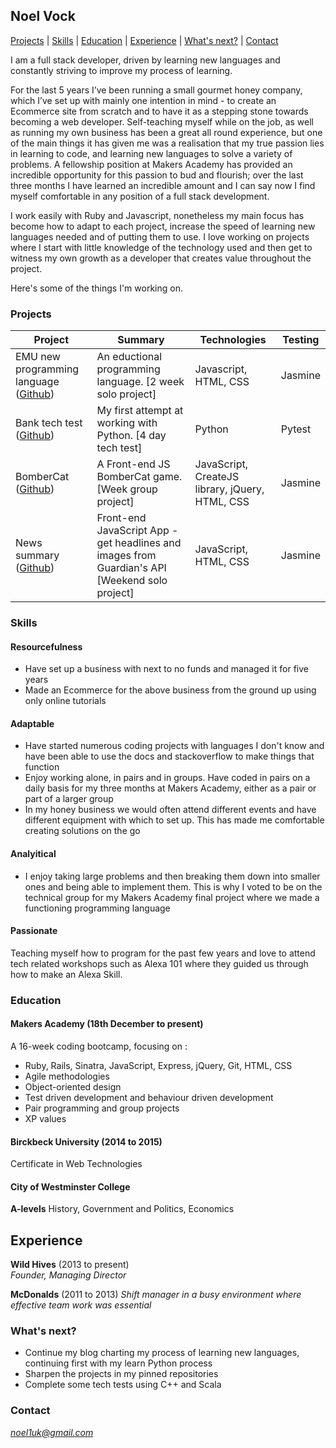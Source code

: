 ## Noel Vock

[Projects](#projects) | [Skills](#skills) | [Education](#education) | [Experience](#experience) | [What's next?](#interests) | [Contact](#contact)

I am a full stack developer, driven by learning new languages and constantly striving to improve my process of learning. 

For the last 5 years I’ve been running a small gourmet honey company, which I’ve set up with mainly one intention in mind - to create an Ecommerce site from scratch and to have it as a stepping stone towards becoming a web developer. Self-teaching myself while on the job, as well as running my own business has been a great all round experience, but one of the main things it has given me was a realisation that my true passion lies in learning to code, and learning new languages to solve a variety of problems. 
A fellowship position at Makers Academy has provided an incredible opportunity for this passion to bud and flourish; over the last three months I have learned an incredible amount and I can say now I find myself comfortable in any position of a full stack development. 

I work easily with Ruby and Javascript, nonetheless my main focus has become how to adapt to each project, increase the speed of learning new languages needed and of putting them to use. I love working on projects where I start with little knowledge of the technology used and then get to witness my own growth as a developer that creates value throughout the project. 

Here's some of the things I'm working on.

### <a name="projects">Projects</a>


| Project       | Summary       | Technologies  | Testing |
| ------------- |---------------| --------------|---------|
| EMU new programming language ([Github](https://github.com/MatthewBurstein/emu)) | An eductional programming language. [2 week solo project] | Javascript, HTML, CSS | Jasmine
| Bank tech test ([Github](https://github.com/noel1uk/bank-tech-test)) | My first attempt at working with Python. [4 day tech test] | Python | Pytest |
| BomberCat ([Github](https://github.com/lwkchan/bombercat/)) | A Front-end JS BomberCat game. [Week group project] | JavaScript, CreateJS library, jQuery, HTML, CSS | Jasmine |
| News summary ([Github](https://github.com/noel1uk/news-summary-challenge)) | Front-end JavaScript App - get headlines and images from Guardian's API [Weekend solo project] | JavaScript, HTML, CSS | Jasmine |

### <a name="skills">Skills</a>

#### Resourcefulness

* Have set up a business with next to no funds and managed it for five years
* Made an Ecommerce for the above business from the ground up using only online tutorials

#### Adaptable

* Have started numerous coding projects with languages I don't know and have been able to use the docs and stackoverflow  to make things that function
* Enjoy working alone, in pairs and in groups. Have coded in pairs on a daily basis for my three months at Makers Academy, either as a pair or part of a larger group
* In my honey business we would often attend different events and have different equipment with which to set up. This has made me comfortable creating solutions on the go

#### Analyitical

* I enjoy taking large problems and then breaking them down into smaller ones and being able to implement them. This is why I voted to be on the technical group for my Makers Academy final project where we made a functioning programming language

#### Passionate

Teaching myself how to program for the past few years and love to attend tech related
workshops such as Alexa 101 where they guided us through how to make an Alexa Skill.

### <a name="education">Education</a>

#### Makers Academy (18th December to present)
A 16-week coding bootcamp, focusing on :
* Ruby, Rails, Sinatra, JavaScript, Express, jQuery, Git, HTML, CSS
* Agile methodologies
* Object-oriented design
* Test driven development and behaviour driven development
* Pair programming and group projects
* XP values

#### Birckbeck University (2014 to 2015)

Certificate in Web Technologies

#### City of Westminster College
**A-levels**
History, Government and Politics, Economics

## Experience

**Wild Hives** (2013 to present)    
*Founder, Managing Director*  

**McDonalds** (2011 to 2013)
*Shift manager in a busy environment where effective team work was essential*

### <a name="next">What's next?</a>

* Continue my blog charting my process of learning new languages, continuing first with my learn Python process
* Sharpen the projects in my pinned repositories
* Complete some tech tests using C++ and Scala

### <a name="contact">Contact</a>
*noel1uk@gmail.com*